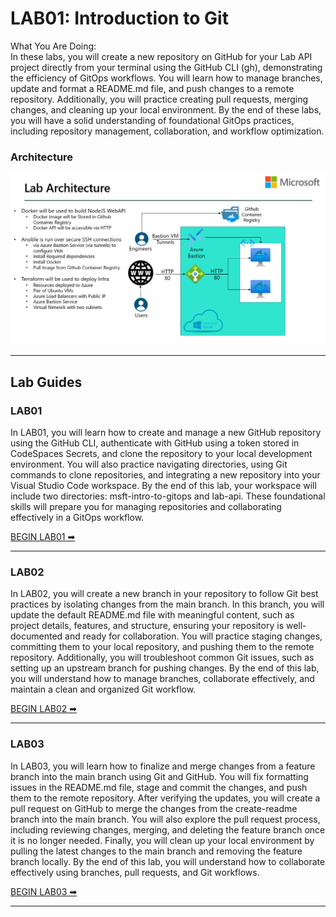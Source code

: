 


# LAB01: Introduction to Git #

What You Are Doing:<br>
In these labs, you will create a new repository on GitHub for your Lab API project directly from your terminal using the GitHub CLI (gh), demonstrating the efficiency of GitOps workflows. You will learn how to manage branches, update and format a README.md file, and push changes to a remote repository. Additionally, you will practice creating pull requests, merging changes, and cleaning up your local environment. By the end of these labs, you will have a solid understanding of foundational GitOps practices, including repository management, collaboration, and workflow optimization.

### Architecture ###
![alt text](../Files/lab_architecture.jpg)

---
## Lab Guides ##

### LAB01 ###

In LAB01, you will learn how to create and manage a new GitHub repository using the GitHub CLI, authenticate with GitHub using a token stored in CodeSpaces Secrets, and clone the repository to your local development environment. You will also practice navigating directories, using Git commands to clone repositories, and integrating a new repository into your Visual Studio Code workspace. By the end of this lab, your workspace will include two directories: msft-intro-to-gitops and lab-api. These foundational skills will prepare you for managing repositories and collaborating effectively in a GitOps workflow.

[BEGIN LAB01 ➡](LAB01.md)

--- 

### LAB02 ###

In LAB02, you will create a new branch in your repository to follow Git best practices by isolating changes from the main branch. In this branch, you will update the default README.md file with meaningful content, such as project details, features, and structure, ensuring your repository is well-documented and ready for collaboration. You will practice staging changes, committing them to your local repository, and pushing them to the remote repository. Additionally, you will troubleshoot common Git issues, such as setting up an upstream branch for pushing changes. By the end of this lab, you will understand how to manage branches, collaborate effectively, and maintain a clean and organized Git workflow.

[BEGIN LAB02 ➡](LAB02.md)

---

### LAB03  ###

In LAB03, you will learn how to finalize and merge changes from a feature branch into the main branch using Git and GitHub. You will fix formatting issues in the README.md file, stage and commit the changes, and push them to the remote repository. After verifying the updates, you will create a pull request on GitHub to merge the changes from the create-readme branch into the main branch. You will also explore the pull request process, including reviewing changes, merging, and deleting the feature branch once it is no longer needed. Finally, you will clean up your local environment by pulling the latest changes to the main branch and removing the feature branch locally. By the end of this lab, you will understand how to collaborate effectively using branches, pull requests, and Git workflows.

[BEGIN LAB03 ➡](LAB03.md)

---